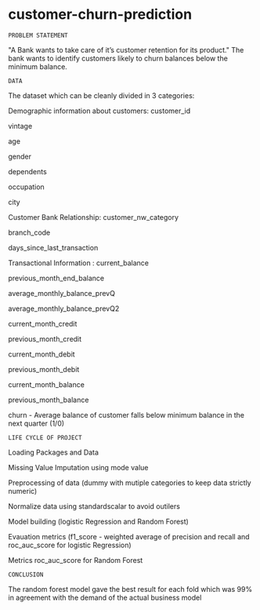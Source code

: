 # customer-churn-prediction

```
PROBLEM STATEMENT 
```
"A Bank wants to take care of it’s customer retention for its product."
The bank wants to identify customers likely to churn balances below the minimum balance.
```
DATA
```
The dataset which can be cleanly divided in 3 categories:

Demographic information about customers:
customer_id 

vintage

age 

gender

dependents

occupation

city 

Customer Bank Relationship:
customer_nw_category 

branch_code

days_since_last_transaction 

Transactional Information :
current_balance 

previous_month_end_balance

average_monthly_balance_prevQ

average_monthly_balance_prevQ2 

current_month_credit 

previous_month_credit 

current_month_debit 

previous_month_debit 

current_month_balance 

previous_month_balance 

churn - Average balance of customer falls below minimum balance in the next quarter (1/0)

```
LIFE CYCLE OF PROJECT 
```
Loading Packages and Data

Missing Value Imputation using mode value

Preprocessing of data (dummy with mutiple categories to keep data strictly numeric)

Normalize data using standardscalar to avoid outilers

Model building (logistic Regression and Random Forest)

Evauation metrics (f1_score - weighted average of precision and recall and roc_auc_score for logistic Regression)

Metrics roc_auc_score for Random Forest
```
CONCLUSION 
```
 The random forest model gave the best result for each fold
which was 99% in agreement with the demand of the actual business model